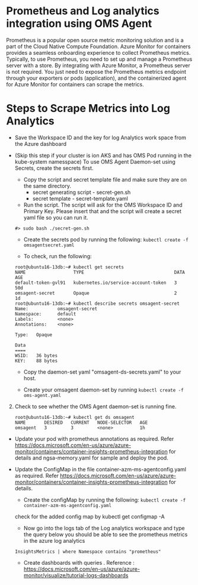 # Prometheus and Log analytics integration using OMS Agent
Prometheus is a popular open source metric monitoring solution and is a part of the Cloud Native Compute Foundation. Azure Monitor for containers provides a seamless onboarding experience to collect Prometheus metrics. Typically, to use Prometheus, you need to set up and manage a Prometheus server with a store. By integrating with Azure Monitor, a Prometheus server is not required. You just need to expose the Prometheus metrics endpoint through your exporters or pods (application), and the containerized agent for Azure Monitor for containers can scrape the metrics.

# Steps to Scrape Metrics into Log Analytics

* Save the Workspace ID and the key for log Analytics work space from the Azure dashboard 

* (Skip this step if your cluster is ion AKS and has OMS Pod running in the kube-system namesspace)
To use OMS Agent Daemon-set using Secrets, create the secrets first. 

  - Copy the script and secret template file and make sure they are on the same directory. 
	- secret generating script - secret-gen.sh
	- secret template - secret-template.yaml
  - Run the script. The script will ask for the OMS Workspace ID and Primary Key. Please insert that and the script will create a secret yaml file so you can run it.   

   ```
   #> sudo bash ./secret-gen.sh 
   ```

   - Create the secrets pod by running the following: 
  ``` kubectl create -f omsagentsecret.yaml ```
 
   - To check, run the following: 

   ``` 
   root@ubuntu16-13db:~# kubectl get secrets
   NAME                  TYPE                                  DATA      AGE
   default-token-gvl91   kubernetes.io/service-account-token   3         50d
   omsagent-secret       Opaque                                2         1d
   root@ubuntu16-13db:~# kubectl describe secrets omsagent-secret
   Name:           omsagent-secret
   Namespace:      default
   Labels:         <none>
   Annotations:    <none>

   Type:   Opaque

   Data
   ====
   WSID:   36 bytes
   KEY:    88 bytes 
   ```
  - Copy the daemon-set yaml "omsagent-ds-secrets.yaml" to your host.

  - Create your omsagent daemon-set by running ``` kubectl create -f oms-agent.yaml ```

2. Check to see whether the OMS Agent daemon-set is running fine. 
   ``` 
   root@ubuntu16-13db:~# kubectl get ds omsagent
   NAME       DESIRED   CURRENT   NODE-SELECTOR   AGE
   omsagent   3         3         <none>          1h
   ```
* Update your pod with prometheus annotations as required. Refer https://docs.microsoft.com/en-us/azure/azure-monitor/containers/container-insights-prometheus-integration for details and ngsa-memory.yaml for sample and deploy the pod.

* Update the ConfigMap in the file container-azm-ms-agentconfig.yaml as required. Refer https://docs.microsoft.com/en-us/azure/azure-monitor/containers/container-insights-prometheus-integration for details. 


   - Create the configMap  by running the following: 
  ``` kubectl create -f container-azm-ms-agentconfig.yaml ``` 

  check for the added config map by kubectl get configmap -A

  * Now go into the logs tab of the Log analytics workspace and type the query below you should be able to see the prometheus metrics in the azure log analytics

  ``` InsightsMetrics | where Namespace contains "prometheus"  ```

  * Create dashboards with queries . Reference : https://docs.microsoft.com/en-us/azure/azure-monitor/visualize/tutorial-logs-dashboards